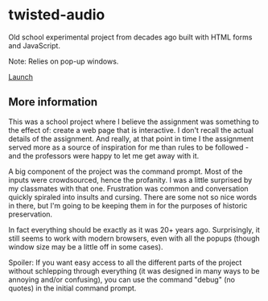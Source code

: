 # twisted-audio

Old school experimental project from decades ago built with HTML forms and JavaScript.

Note: Relies on pop-up windows.

[Launch](https://senocular.github.io/twisted-audio/index.html)

## More information

This was a school project where I believe the assignment was something to the effect of: create a web page that is interactive. I don't recall the actual details of the assignment. And really, at that point in time I the assignment served more as a source of inspiration for me than rules to be followed - and the professors were happy to let me get away with it.

A big component of the project was the command prompt. Most of the inputs were crowdsourced, hence the profanity. I was a little surprised by my classmates with that one. Frustration was common and conversation quickly spiraled into insults and cursing. There are some not so nice words in there, but I'm going to be keeping them in for the purposes of historic preservation.

In fact everything should be exactly as it was 20+ years ago. Surprisingly, it still seems to work with modern browsers, even with all the popups (though window size may be a little off in some cases).

Spoiler: If you want easy access to all the different parts of the project without schlepping through everything (it was designed in many ways to be annoying and/or confusing), you can use the command "debug" (no quotes) in the initial command prompt.
